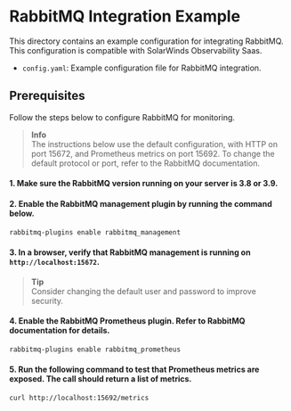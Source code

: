 # RabbitMQ Integration Example

This directory contains an example configuration for integrating RabbitMQ. This configuration is compatible with SolarWinds Observability Saas.

- `config.yaml`: Example configuration file for RabbitMQ integration.

## Prerequisites

Follow the steps below to configure RabbitMQ for monitoring.

> **Info**  
> The instructions below use the default configuration, with HTTP on port 15672, and Prometheus metrics on port 15692. To change the default protocol or port, refer to the RabbitMQ documentation.

#### 1. Make sure the RabbitMQ version running on your server is 3.8 or 3.9.

#### 2. Enable the RabbitMQ management plugin by running the command below.

```sh
rabbitmq-plugins enable rabbitmq_management
```

#### 3. In a browser, verify that RabbitMQ management is running on `http://localhost:15672`.

> **Tip**  
> Consider changing the default user and password to improve security.

#### 4. Enable the RabbitMQ Prometheus plugin. Refer to RabbitMQ documentation for details.

```sh
rabbitmq-plugins enable rabbitmq_prometheus
```

#### 5. Run the following command to test that Prometheus metrics are exposed. The call should return a list of metrics.

```sh
curl http://localhost:15692/metrics
```
